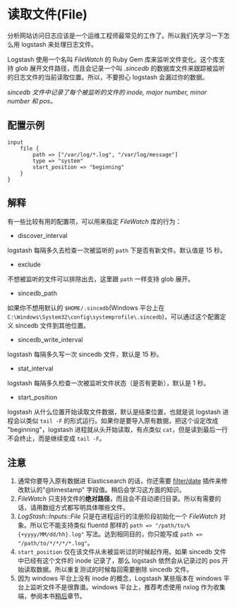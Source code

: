 # 读取文件(File)

分析网站访问日志应该是一个运维工程师最常见的工作了。所以我们先学习一下怎么用 logstash 来处理日志文件。

Logstash 使用一个名叫 *FileWatch* 的 Ruby Gem 库来监听文件变化。这个库支持 glob 展开文件路径，而且会记录一个叫 *.sincedb* 的数据库文件来跟踪被监听的日志文件的当前读取位置。所以，不要担心 logstash 会漏过你的数据。

*sincedb 文件中记录了每个被监听的文件的 inode, major number, minor number 和 pos。*

## 配置示例

```
input
    file {
        path => ["/var/log/*.log", "/var/log/message"]
        type => "system"
        start_position => "beginning"
    }
}
```

## 解释

有一些比较有用的配置项，可以用来指定 *FileWatch* 库的行为：

* discover_interval

logstash 每隔多久去检查一次被监听的 `path` 下是否有新文件。默认值是 15 秒。

* exclude

不想被监听的文件可以排除出去，这里跟 `path` 一样支持 glob 展开。

* sincedb_path

如果你不想用默认的 `$HOME/.sincedb`(Windows 平台上在 `C:\Windows\System32\config\systemprofile\.sincedb`)，可以通过这个配置定义 sincedb 文件到其他位置。

* sincedb_write_interval

logstash 每隔多久写一次 sincedb 文件，默认是 15 秒。

* stat_interval

logstash 每隔多久检查一次被监听文件状态（是否有更新），默认是 1 秒。

* start_position

logstash 从什么位置开始读取文件数据，默认是结束位置，也就是说 logstash 进程会以类似 `tail -F` 的形式运行。如果你是要导入原有数据，把这个设定改成 "beginning"，logstash 进程就从头开始读取，有点类似 `cat`，但是读到最后一行不会终止，而是继续变成 `tail -F`。

## 注意

1. 通常你要导入原有数据进 Elasticsearch 的话，你还需要 [filter/date](../filter/date.md) 插件来修改默认的"@timestamp" 字段值。稍后会学习这方面的知识。
2. *FileWatch* 只支持文件的**绝对路径**，而且会不自动递归目录。所以有需要的话，请用数组方式都写明具体哪些文件。
3. *LogStash::Inputs::File* 只是在进程运行的注册阶段初始化一个 *FileWatch* 对象。所以它不能支持类似 fluentd 那样的 `path => "/path/to/%{+yyyy/MM/dd/hh}.log"` 写法。达到相同目的，你只能写成 `path => "/path/to/*/*/*/*.log"`。
4. `start_position` 仅在该文件从未被监听过的时候起作用。如果 sincedb 文件中已经有这个文件的 inode 记录了，那么 logstash 依然会从记录过的 pos 开始读取数据。所以重复测试的时候每回需要删除 sincedb 文件。
5. 因为 windows 平台上没有 inode 的概念，Logstash 某些版本在 windows 平台上监听文件不是很靠谱。windows 平台上，推荐考虑使用 nxlog 作为收集端，参阅本书[稍后](../ecosystem/nxlog.md)章节。
